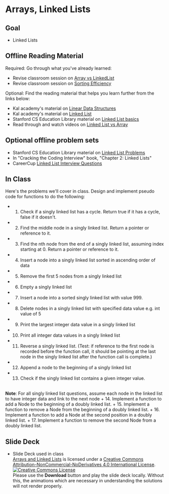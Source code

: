 # Arrays, Linked Lists
## Goal
+ Linked Lists

## Offline Reading Material
Required: Go through what you've already learned:
+ Revise classroom session on [Array vs LinkedList](https://drive.google.com/open?id=1-FASrGQ1o93yk2r6iqsra1marq-D8vXerHDYdPW0PO8)
+ Revise classroom session on [Sorting Efficiency](https://github.com/Ada-Developers-Academy/textbook-curriculum/blob/master/04-cs-fundamentals/classroom/03-Sorting-Efficiency.md)

Optional: Find the reading material that helps you learn further from the links below:
+ Kal academy's material on [Linear Data Structures](https://drive.google.com/open?id=0BxHords9odw3cDhCdGMxcWFVRms)
+ Kal academy's material on [Linked List](https://drive.google.com/open?id=0BxHords9odw3am9SWEtGSkdrRTA)
+ Stanford CS Education Library material on [Linked List basics](http://cslibrary.stanford.edu/103/)
+ Read through and watch videos on [Linked List vs Array](http://www.geeksforgeeks.org/linked-list-vs-array/)

## Optional offline problem sets
+ Stanford CS Education Library material on [Linked List Problems](http://cslibrary.stanford.edu/105/)
+ In "Cracking the Coding Interview" book, "Chapter 2: Linked Lists"
+ CareerCup [Linked List Interview Questions](https://www.careercup.com/page?pid=linked-lists-interview-questions)

## In Class
Here's the problems we'll cover in class.
Design and implement pseudo code for functions to do the following:
+ 1. Check if a singly linked list has a cycle. Return true if it has a cycle, false if it doesn't.
+ 2. Find the middle node in a singly linked list. Return a pointer or reference to it.
+ 3. Find the nth node from the end of a singly linked list, assuming index starting at 0. Return a pointer or reference to it.
+ 4. Insert a node into a singly linked list sorted in ascending order of data
+ 5. Remove the first 5 nodes from a singly linked list
+ 6. Empty a singly linked list
+ 7. Insert a node into a sorted singly linked list with value 999.
+ 8. Delete nodes in a singly linked list with specified data value e.g. int value of 5
+ 9. Print the largest integer data value in a singly linked list
+ 10. Print all integer data values in a singly linked list
+ 11. Reverse a singly linked list. (Test: if reference to the first node is recorded before the function call, it should be pointing at the last node in the singly linked list after the function call is complete.)
+ 12. Append a node to the beginning of a singly linked list
+ 13. Check if the singly linked list contains a given integer value.
</br>
<b>Note</b>: For all singly linked list questions, assume each node in the linked list to have integer data and link to the next node
+ 14. Implement a function to add a Node to the beginning of a doubly linked list.
+ 15. Implement a function to remove a Node from the beginning of a doubly linked list. 
+ 16. Implement a function to add a Node at the second position in a doubly linked list.
+ 17. Implement a function to remove the second Node from a doubly linked list.

## Slide Deck
+ Slide Deck used in class</br>
<span xmlns:dct="http://purl.org/dc/terms/" property="dct:title"><a href="https://www.slideshare.net/secret/K2Ui5jdn6QjW47">Arrays and Linked Lists</a></span> is licensed under a <a rel="license" href="http://creativecommons.org/licenses/by-nc-nd/4.0/">Creative Commons Attribution-NonCommercial-NoDerivatives 4.0 International License</a>.</br>
<a rel="license" href="http://creativecommons.org/licenses/by-nc-nd/4.0/"><img alt="Creative Commons License" style="border-width:0" src="https://i.creativecommons.org/l/by-nc-nd/4.0/88x31.png" /></a><br /> Please use the <strong>Download</strong> button and play the slide deck locally. Without this, the animations which are necessary in understanding the solutions will not render properly.
